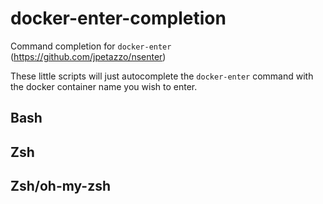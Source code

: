 # docker-enter-completion

Command completion for `docker-enter` (https://github.com/jpetazzo/nsenter)

These little scripts will just autocomplete the `docker-enter` command with the docker container name you wish to enter.

## Bash

## Zsh

## Zsh/oh-my-zsh
